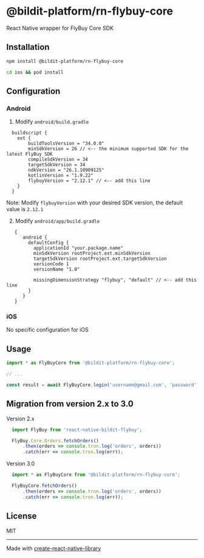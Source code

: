 # @bildit-platform/rn-flybuy-core

React Native wrapper for FlyBuy Core SDK

## Installation

```sh
npm install @bildit-platform/rn-flybuy-core

cd ios && pod install
```

## Configuration

### Android

1. Modify `android/build.gradle`

  ```
    buildscript {
      ext {
          buildToolsVersion = "34.0.0"
          minSdkVersion = 26 // <-- the minimum supported SDK for the latest FlyBuy SDK
          compileSdkVersion = 34
          targetSdkVersion = 34
          ndkVersion = "26.1.10909125"
          kotlinVersion = "1.9.22"
          flybuyVersion = "2.12.1" // <-- add this line
      }
    }

  ```

  Note: Modify `flybuyVersion` with your desired SDK version, the default value is `2.12.1`

2. Modify `android/app/build.gradle`

  ```
     {
        android {
          defaultConfig {
            applicationId "your.package.name"
            minSdkVersion rootProject.ext.minSdkVersion
            targetSdkVersion rootProject.ext.targetSdkVersion
            versionCode 1
            versionName "1.0"

            missingDimensionStrategy "flybuy", "default" // <-- add this line
          }
        }
     }
  ```

### iOS

No specific configuration for iOS


## Usage


```js
import * as FlyBuyCore from '@bildit-platform/rn-flybuy-core';

// ...

const result = await FlyBuyCore.login('username@gmail.com', 'password');
```

## Migration from version 2.x to 3.0

Version 2.x

```js
  import FlyBuy from 'react-native-bildit-flybuy';

  FlyBuy.Core.Orders.fetchOrders()
      .then(orders => console.tron.log('orders', orders))
      .catch(err => console.tron.log(err));
```

Version 3.0

```js
  import * as FlyBuyCore from '@bildit-platform/rn-flybuy-core';

  FlyBuyCore.fetchOrders()
      .then(orders => console.tron.log('orders', orders))
      .catch(err => console.tron.log(err));
```


## License

MIT

---

Made with [create-react-native-library](https://github.com/callstack/react-native-builder-bob)


